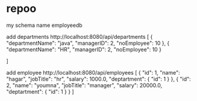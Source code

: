 # repoo
my schema name employeedb

add departments
http://localhost:8080/api/departments
[
  {
        "departmentName": "java",
        "managerID": 2,
        "noEmployee": 10
  },
  {
     "departmentName": "HR",
        "managerID": 2,
        "noEmployee": 10
  }
  
]


add employee
http://localhost:8080/api/employees
 [
  {
        "id": 1,
        "name": "hagar",
        "jobTitle": "hr",
        "salary": 1000.0,
        "deptartment": {
            "id": 1
        }
    },
    {
        "id": 2,
        "name": "youmna",
        "jobTitle": "manager",
        "salary": 20000.0,
        "deptartment": {
            "id": 1
        }
    }
    ]
